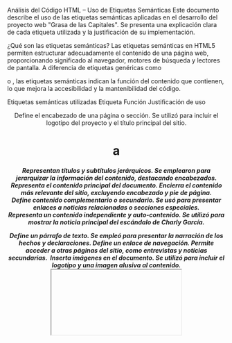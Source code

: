 Análisis del Código HTML – Uso de Etiquetas Semánticas
Este documento describe el uso de las etiquetas semánticas aplicadas en el desarrollo del proyecto web "Grasa de las Capitales". Se presenta una explicación clara de cada etiqueta utilizada y la justificación de su implementación.

¿Qué son las etiquetas semánticas?
Las etiquetas semánticas en HTML5 permiten estructurar adecuadamente el contenido de una página web, proporcionando significado al navegador, motores de búsqueda y lectores de pantalla. A diferencia de etiquetas genéricas como <div> o <span>, las etiquetas semánticas indican la función del contenido que contienen, lo que mejora la accesibilidad y la mantenibilidad del código.

Etiquetas semánticas utilizadas
Etiqueta	Función	Justificación de uso
<header>	Define el encabezado de una página o sección.	Se utilizó para incluir el logotipo del proyecto y el título principal del sitio.
<h1> a <h5>	Representan títulos y subtítulos jerárquicos.	Se emplearon para jerarquizar la información del contenido, destacando encabezados.
<main>	Representa el contenido principal del documento.	Encierra el contenido más relevante del sitio, excluyendo encabezado y pie de página.
<aside>	Define contenido complementario o secundario.	Se usó para presentar enlaces a noticias relacionadas o secciones especiales.
<article>	Representa un contenido independiente y auto-contenido.	Se utilizó para mostrar la noticia principal del escándalo de Charly García.
<p>	Define un párrafo de texto.	Se empleó para presentar la narración de los hechos y declaraciones.
<a>	Define un enlace de navegación.	Permite acceder a otras páginas del sitio, como entrevistas y noticias secundarias.
<img>	Inserta imágenes en el documento.	Se utilizó para incluir el logotipo y una imagen alusiva al contenido.
<iframe>	Inserta contenido multimedia incrustado, como videos.	Permite mostrar un video directamente desde YouTube sobre el hecho relatado.

Observaciones
El uso correcto de las etiquetas semánticas facilita el mantenimiento y mejora el posicionamiento SEO del sitio.

La estructura empleada permite distinguir fácilmente las secciones principales del contenido auxiliar o complementario.